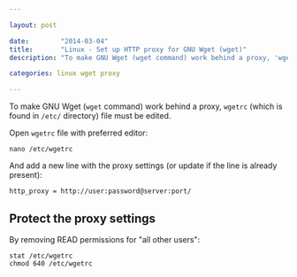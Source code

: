 ```yaml
---

layout: post

date:        "2014-03-04"
title:       "Linux - Set up HTTP proxy for GNU Wget (wget)"
description: "To make GNU Wget (wget command) work behind a proxy, 'wgetrc' (which is found in '/etc/' directory) file must be edited."

categories: linux wget proxy

---
```



To make GNU Wget (`wget` command) work behind a proxy, `wgetrc` (which is found in `/etc/` directory) file must be edited.

Open `wgetrc` file with preferred editor:

```terminal
nano /etc/wgetrc
```

And add a new line with the proxy settings (or update if the line is already present):

```
http_proxy = http://user:password@server:port/
```


## Protect the proxy settings

By removing READ permissions for "all other users":

```terminal
stat /etc/wgetrc
chmod 640 /etc/wgetrc
```